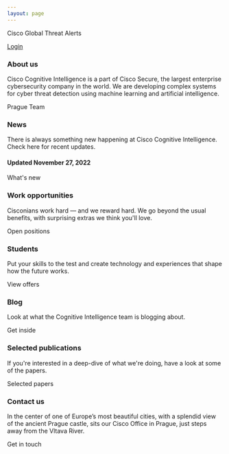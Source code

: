 ```yaml
---
layout: page
---
```


<script>
    import Cards from '../lib/Cards.svelte';
    import Card from '../lib/Card.svelte';
    import CardButton from '../lib/CardButton.svelte';
    import Section from '../lib/Section.svelte';
    import Banner from '../lib/Banner.svelte';
    import GtaLogin from '../lib/GtaLogin.svelte';
</script>

<GtaLogin>

Cisco Global Threat Alerts

[Login](https://cognitive.cisco.com/CWSP/ctaLogin)

</GtaLogin>

<Banner img="img/banner-about.jpg">

### About us

Cisco Cognitive Intelligence is a part of Cisco Secure, the largest enterprise cybersecurity company in the world. We are developing complex systems for cyber threat detection using machine learning and artificial intelligence.

<div>
    <CardButton filled={true} href="#/about">Prague Team</CardButton>
</div>

</Banner>


<Cards>

<Card img="img/card-0.jpg" href="#/news">

### News

There is always something new happening at Cisco Cognitive Intelligence.
Check here for recent updates. 

#### Updated November 27, 2022

<CardButton>What's new</CardButton>


</Card>

<Card img="img/card-2.jpg" href="#/jobs">

### Work opportunities

Cisconians work hard — and we reward hard.
We go beyond the usual benefits, with surprising extras we think you'll love.

<CardButton>Open positions</CardButton>

</Card>

<Card img="img/card-3.jpg" href="#/students">

### Students 

Put your skills to the test and create technology and experiences that shape how the future works.

<CardButton>View offers</CardButton>

</Card>


<Card img="img/card-6.jpg" href="https://blogs.cisco.com/tag/cognitive-intelligence">

### Blog

Look at what the Cognitive Intelligence team is blogging about.


<CardButton>Get inside</CardButton>

</Card>


<Card img="img/card-5.jpg" href="#/publications">

### Selected publications

If you're interested in a deep-dive of what we're doing, have a look at some of the papers.

<CardButton>Selected papers</CardButton>

</Card>

<Card img="img/card-4.jpg" href="#/contact">

### Contact us

In the center of one of Europe’s most beautiful cities, with a splendid view
of the ancient Prague castle, sits our Cisco Office in Prague, just steps away from the Vltava River.

<CardButton>Get in touch</CardButton>

</Card>

</Cards>
